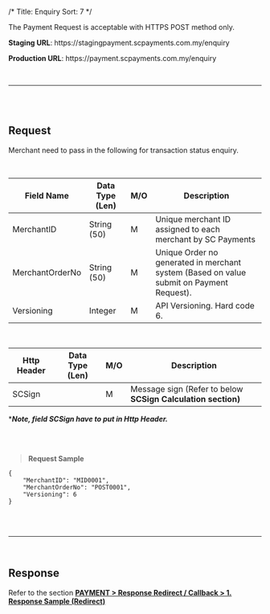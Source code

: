 /*
Title: Enquiry
Sort: 7
*/


The Payment Request is acceptable with HTTPS POST method only. 


**Staging URL**:	http<span>s://</span>stagingpayment.scpayments.com.my/enquiry

**Production URL**: http<span>s://</span>payment.scpayments.com.my/enquiry

<br />
<hr />
<br /><br />

## Request

Merchant need to pass in the following for transaction status enquiry.

<br />

| Field Name      | Data Type   (Len) | M/O | Description                                                                              |
|-----------------|-------------------|-----|------------------------------------------------------------------------------------------|
| MerchantID      | String (50)       | M   | Unique merchant ID assigned to each merchant by   SC Payments                         |
| MerchantOrderNo | String (50)       | M   | Unique Order no generated in merchant system (Based on value submit on Payment Request). |
| Versioning      | Integer           | M   | API Versioning. Hard code 6.                                                             |

&nbsp;
&nbsp;



| Http Header | Data Type   (Len) | M/O | Description                                                     |
|-------------|-------------------|-----|-----------------------------------------------------------------|
| SCSign      |                   | M   | Message sign (Refer to below <b>SCSign Calculation<b/> section) |

****Note, field SCSign have to put in Http Header.***

<br /><br />


> **Request Sample**
    
    {
        "MerchantID": "MID0001",
        "MerchantOrderNo": "POST0001",
        "Versioning": 6
    }
    
<br /><br />

<hr />

<br />

## Response


Refer to the section <a href="https://devdocs.scpayments.com.my/pages/Payment/RedirectCallback#ResponseRedirect" target="_blank"><b>PAYMENT > Response Redirect / Callback > 1. Response Sample (Redirect)</b></a>